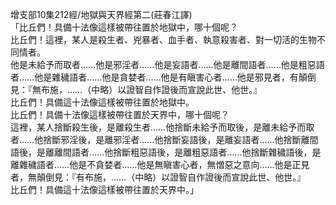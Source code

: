 增支部10集212經/地獄與天界經第二(莊春江譯)  
「比丘們！具備十法像這樣被帶往置於地獄中，哪十個呢？  
比丘們！這裡，某人是殺生者、兇暴者、血手者、執意殺害者、對一切活的生物不同情者。  
他是未給予而取者……他是邪淫者……他是妄語者……他是離間語者……他是粗惡語者……他是雜穢語者……他是貪婪者……他是有瞋害心者……他是邪見者，有顛倒見：『無布施，……（中略）以證智自作證後而宣說此世、他世。』  
比丘們！具備這十法像這樣被帶往置於地獄中。  
比丘們！具備十法像這樣被帶往置於天界中，哪十個呢？  
這裡，某人捨斷殺生後，是離殺生者……他捨斷未給予而取後，是離未給予而取者……他捨斷邪淫後，是離邪淫者……他捨斷妄語後，是離妄語者……他捨斷離間語後，是離離間語者……他捨斷粗惡語後，是離粗惡語者……他捨斷雜穢語後，是離雜穢語者……他是不貪婪者……他是無瞋害心者，無憎惡之意向……他是正見者，無顛倒見：『有布施，……（中略）以證智自作證後而宣說此世、他世。』  
比丘們！具備這十法像這樣被帶往置於天界中。」  
  
  

